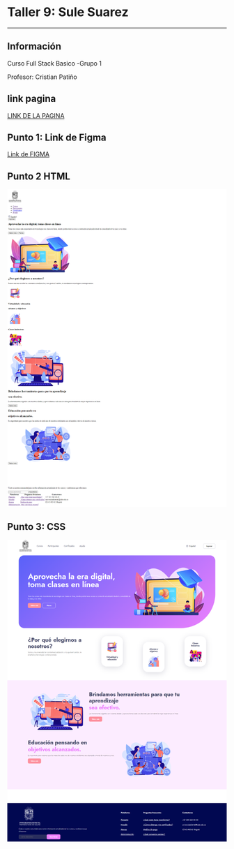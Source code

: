 <h1>Taller 9: Sule Suarez </h1>

<hr>

<h2>Información</h2>

<p>Curso Full Stack Basico -Grupo 1</p>

<p> Profesor: Cristian Patiño </p>

<h2>link pagina </h2>

<a href="https://sucaritaesredonda.github.io/taller-9-fullstack/" target="_blank"> LINK DE LA PAGINA</a>

<h2> Punto 1: Link de Figma </h2>

<a href= "https://www.figma.com/file/sBwMHT3RlLkUOtrBcUROig/Sule-Figma?type=design&node-id=0%3A1&t=8lcF0Ofq0hKGfmA1-1" target="_blank"> Link de FIGMA</a>

<h2>Punto 2 HTML </h2>
<img src="./public/IMAGENES/html.png" alt="images">

<h2>Punto 3: CSS </h2>
<img src="./public/IMAGENES/CSS.png" alt="images">

